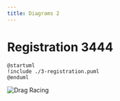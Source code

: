 ```yaml
---
title: Diagrams 2
---
```


# Registration 3444

```plantuml
@startuml
!include ./3-registration.puml
@enduml
```

![Drag Racing](Dragster.jpg)

